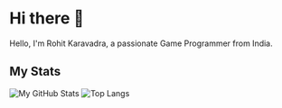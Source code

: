 # Hi there 👋
Hello, I'm Rohit Karavadra, a passionate Game Programmer from India.

## My Stats
![My GitHub Stats](https://github-readme-stats.vercel.app/api?username=RohitKaravadra&count_private=true&show_icons=true&hide_title=true&hide=prs&theme=tokyonight) ![Top Langs](https://github-readme-stats.vercel.app/api/top-langs/?username=RohitKaravadra&size_weight=0.5&count_weight=0.5&theme=tokyonight)

<!--
**RohitKaravadra/RohitKaravadra** is a ✨ _special_ ✨ repository because its `README.md` (this file) appears on your GitHub profile.

Here are some ideas to get you started:

- 🔭 I’m currently working on ...
- 🌱 I’m currently learning ...
- 👯 I’m looking to collaborate on ...
- 🤔 I’m looking for help with ...
- 💬 Ask me about ...
- 📫 How to reach me: ...
- 😄 Pronouns: ...
- ⚡ Fun fact: ...
-->
